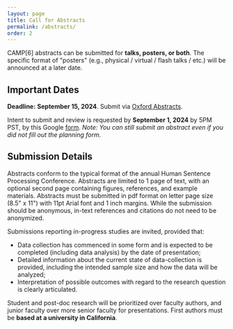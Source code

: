 ```yaml
---
layout: page
title: Call for Abstracts
permalink: /abstracts/
order: 2
---
```


CAMP[6] abstracts can be submitted for **talks, posters, or both**. The specific format of "posters" (e.g., physical / virtual / flash talks / etc.) will be announced at a later date.

## Important Dates
**Deadline:** **September 15, 2024**. Submit via [Oxford Abstracts](link-here).

Intent to submit and review is requested by **September 1, 2024** by 5PM PST, by this Google [form](link-here). _Note: You can still submit an abstract even if you did not fill out the planning form._

## Submission Details
Abstracts conform to the typical format of the annual Human Sentence Processing Conference. Abstracts are limited to 1 page of text, with an optional second page containing figures, references, and example materials. Abstracts must be submitted in pdf format on letter page size (8.5" x 11") with 11pt Arial font and 1 inch margins. While the submission should be anonymous, in-text references and citations do not need to be anonymized.

Submissions reporting in-progress studies are invited, provided that:
* Data collection has commenced in some form and is expected to be completed (including data analysis) by the date of presentation; 
* Detailed information about the current state of data-collection is provided, including the intended sample size and how the data will be analyzed;
* Interpretation of possible outcomes with regard to the research question is clearly articulated.

Student and post-doc research will be prioritized over faculty authors, and junior faculty over more senior faculty for presentations. First authors must be **based at a university in California**.